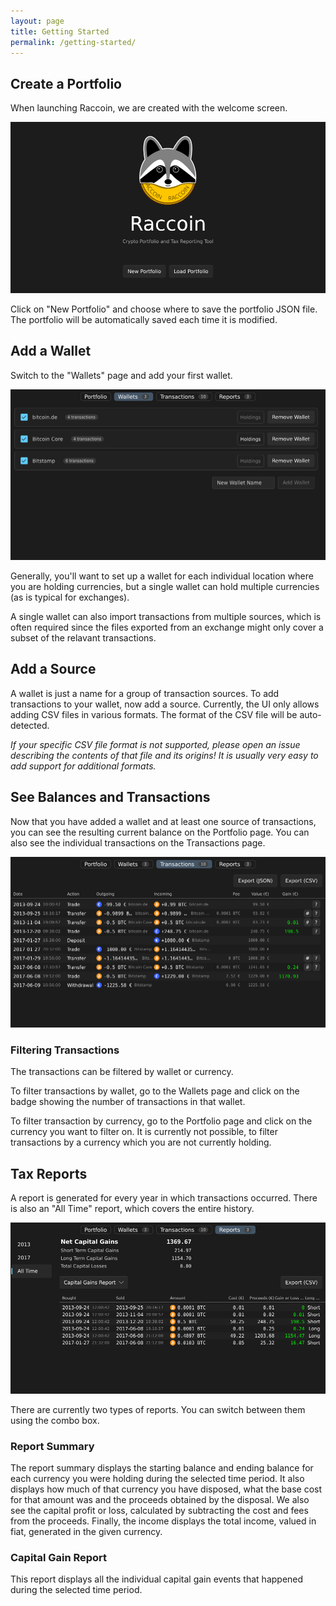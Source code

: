 ```yaml
---
layout: page
title: Getting Started
permalink: /getting-started/
---
```


## Create a Portfolio

When launching Raccoin, we are created with the welcome screen.

![Raccoin Welcome](/screenshots/raccoin-welcome.png)

Click on "New Portfolio" and choose where to save the portfolio JSON file. The
portfolio will be automatically saved each time it is modified.

## Add a Wallet

Switch to the "Wallets" page and add your first wallet.

![Wallets Page](/screenshots/raccoin-wallets.png)

Generally, you'll want to set up a wallet for each individual location where you
are holding currencies, but a single wallet can hold multiple currencies (as is
typical for exchanges).

A single wallet can also import transactions from multiple sources, which is
often required since the files exported from an exchange might only cover a
subset of the relavant transactions.

## Add a Source

A wallet is just a name for a group of transaction sources. To add transactions to your wallet, now add a source. Currently, the UI only allows adding CSV files in various formats. The format of the CSV file will be auto-detected.

_If your specific CSV file format is not supported, please open an issue describing the contents of that file and its origins! It is usually very easy to add support for additional formats._

## See Balances and Transactions

Now that you have added a wallet and at least one source of transactions, you can see the resulting current balance on the Portfolio page. You can also see the individual transactions on the Transactions page.

![Transactions Page](/screenshots/raccoin-transactions.png)

### Filtering Transactions

The transactions can be filtered by wallet or currency.

To filter transactions by wallet, go to the Wallets page and click on the badge showing the number of transactions in that wallet.

To filter transaction by currency, go to the Portfolio page and click on the currency you want to filter on. It is currently not possible, to filter transactions by a currency which you are not currently holding.

## Tax Reports

A report is generated for every year in which transactions occurred. There is also an "All Time" report, which covers the entire history.

![Reports Page](/screenshots/raccoin-reports.png)

There are currently two types of reports. You can switch between them using the combo box.

### Report Summary

The report summary displays the starting balance and ending balance for each currency you were holding during the selected time period. It also displays how much of that currency you have disposed, what the base cost for that amount was and the proceeds obtained by the disposal. We also see the capital profit or loss, calculated by subtracting the cost and fees from the proceeds. Finally, the income displays the total income, valued in fiat, generated in the given currency.

### Capital Gain Report

This report displays all the individual capital gain events that happened during the selected time period.
